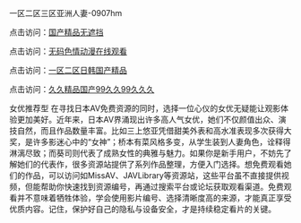 一区二区三区亚洲人妻-0907hm

点击访问：<a href="https://heiliaowzu4ur.pages.dev">国产精品无遮挡</a>

点击访问：<a href="https://heiliaowt0d7p.pages.dev">无码色情动漫在线观看</a>

点击访问：<a href="https://heiliaoe8ajia.pages.dev">一区二区日韩国产精品</a>

点击访问：<a href="https://heiliaozj3tjd.pages.dev">久久精品国产99久久99久久久</a>


女优推荐型
在寻找日本AV免费资源的同时，选择一位心仪的女优无疑能让观影体验更加美好。近年来，日本AV界涌现出许多高人气女优，她们不仅颜值出众、演技自然，而且作品数量丰富。比如三上悠亚凭借甜美外表和高水准表现多次获得大奖，是许多影迷心中的“女神”；桥本有菜风格多变，从学生装到人妻角色，诠释得淋漓尽致；而葵司则代表了成熟女性的典雅与魅力。如果你是新手用户，不妨先了解她们的代表作，很多资源站提供了系列作品整理，方便入门选择。想免费观看她们的作品，可以访问如MissAV、JAVLibrary等资源站，这些平台虽不直接提供视频，但能帮助你快速找到资源编号，再通过搜索平台或论坛获取观看渠道。免费观看并不意味着牺牲体验，学会使用影片编号、选择清晰度高的来源，才能真正享受优质内容。记住，保护好自己的隐私与设备安全，才是持续稳定看片的关键。

<span style="display:none;">[Canonical link](https://github.com/rr4052/68405 ）</span>

